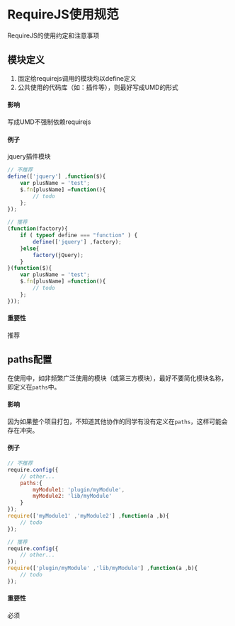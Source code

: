 # RequireJS使用规范

RequireJS的使用约定和注意事项


## 模块定义

1. 固定给requirejs调用的模块均以define定义
2. 公共使用的代码库（如：插件等），则最好写成UMD的形式

#### 影响

写成UMD不强制依赖requirejs

#### 例子

jquery插件模块
```js
// 不推荐
define(['jquery'] ,function($){
    var plusName = 'test';
    $.fn[plusName] =function(){
        // todo
    };
});

// 推荐
(function(factory){
    if ( typeof define === "function" ) {
        define(['jquery'] ,factory);
    }else{
        factory(jQuery);
    }
}(function($){
    var plusName = 'test';
    $.fn[plusName] =function(){
        // todo
    };
}));
```

#### 重要性

推荐


## paths配置

在使用中，如非频繁广泛使用的模块（或第三方模块），最好不要简化模块名称，即定义在`paths`中。

#### 影响

因为如果整个项目打包，不知道其他协作的同学有没有定义在`paths`，这样可能会存在冲突。

#### 例子

```js
// 不推荐
require.config({
    // other...
    paths:{
        myModule1: 'plugin/myModule',
        myModule2: 'lib/myModule'
    }
});
require(['myModule1' ,'myModule2'] ,function(a ,b){
    // todo
});

// 推荐
require.config({
    // other...
});
require(['plugin/myModule' ,'lib/myModule'] ,function(a ,b){
    // todo
});
```

#### 重要性

必须